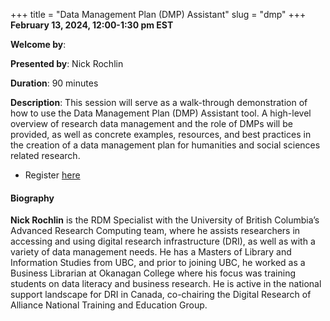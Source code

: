 +++
title = "Data Management Plan (DMP) Assistant"
slug = "dmp"
+++
**February 13, 2024, 12:00-1:30 pm EST**

**Welcome by**: 

**Presented by**: Nick Rochlin

**Duration**: 90 minutes

**Description**: This session will serve as a walk-through demonstration of how to use the Data Management
Plan (DMP) Assistant tool. A high-level overview of research data management and the role of DMPs will be
provided, as well as concrete examples, resources, and best practices in the creation of a data management
plan for humanities and social sciences related research.

* Register [here](https://docs.google.com/forms/d/e/1FAIpQLSdLRXTc72v6vSdUO5p8_SuLUtUmTQPGLM2-66I14L_xVqFdiA/viewform)

#### Biography

**Nick Rochlin** is the RDM Specialist with the University of British
Columbia’s Advanced Research Computing team, where he assists
researchers in accessing and using digital research infrastructure
(DRI), as well as with a variety of data management needs.
He has a Masters of Library and Information Studies from UBC, and prior to
joining UBC, he worked as a Business Librarian at Okanagan College where
his focus was training students on data literacy and business research.
He is active in the national support landscape for DRI in Canada, co-chairing
the Digital Research of Alliance National Training and Education Group.
